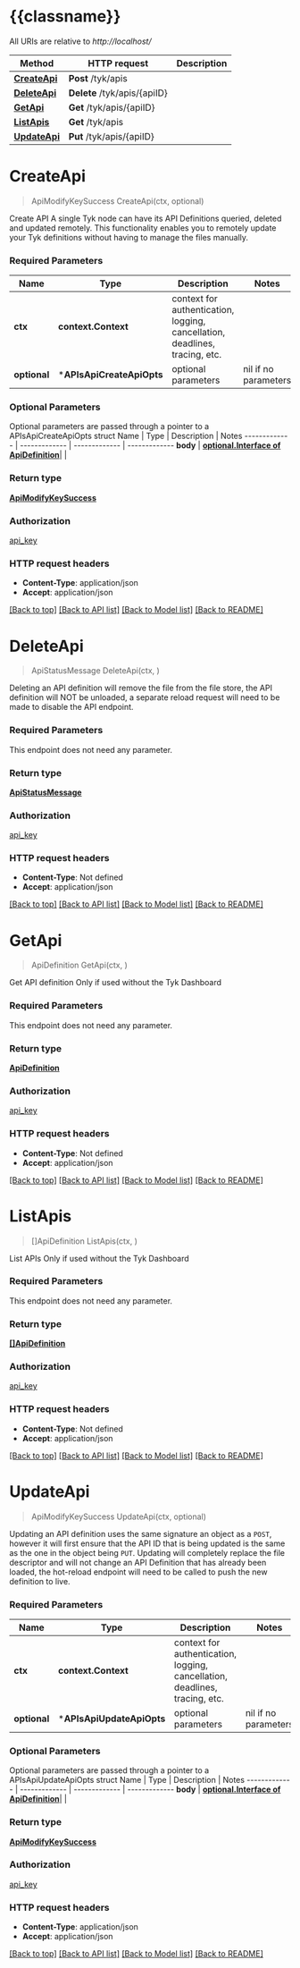 # {{classname}}

All URIs are relative to *http://localhost/*

Method | HTTP request | Description
------------- | ------------- | -------------
[**CreateApi**](APIsApi.md#CreateApi) | **Post** /tyk/apis | 
[**DeleteApi**](APIsApi.md#DeleteApi) | **Delete** /tyk/apis/{apiID} | 
[**GetApi**](APIsApi.md#GetApi) | **Get** /tyk/apis/{apiID} | 
[**ListApis**](APIsApi.md#ListApis) | **Get** /tyk/apis | 
[**UpdateApi**](APIsApi.md#UpdateApi) | **Put** /tyk/apis/{apiID} | 

# **CreateApi**
> ApiModifyKeySuccess CreateApi(ctx, optional)


Create API  A single Tyk node can have its API Definitions queried, deleted and updated remotely. This functionality enables you to remotely update your Tyk definitions without having to manage the files manually.

### Required Parameters

Name | Type | Description  | Notes
------------- | ------------- | ------------- | -------------
 **ctx** | **context.Context** | context for authentication, logging, cancellation, deadlines, tracing, etc.
 **optional** | ***APIsApiCreateApiOpts** | optional parameters | nil if no parameters

### Optional Parameters
Optional parameters are passed through a pointer to a APIsApiCreateApiOpts struct
Name | Type | Description  | Notes
------------- | ------------- | ------------- | -------------
 **body** | [**optional.Interface of ApiDefinition**](ApiDefinition.md)|  | 

### Return type

[**ApiModifyKeySuccess**](apiModifyKeySuccess.md)

### Authorization

[api_key](../README.md#api_key)

### HTTP request headers

 - **Content-Type**: application/json
 - **Accept**: application/json

[[Back to top]](#) [[Back to API list]](../README.md#documentation-for-api-endpoints) [[Back to Model list]](../README.md#documentation-for-models) [[Back to README]](../README.md)

# **DeleteApi**
> ApiStatusMessage DeleteApi(ctx, )


Deleting an API definition will remove the file from the file store, the API definition will NOT be unloaded, a separate reload request will need to be made to disable the API endpoint.

### Required Parameters
This endpoint does not need any parameter.

### Return type

[**ApiStatusMessage**](apiStatusMessage.md)

### Authorization

[api_key](../README.md#api_key)

### HTTP request headers

 - **Content-Type**: Not defined
 - **Accept**: application/json

[[Back to top]](#) [[Back to API list]](../README.md#documentation-for-api-endpoints) [[Back to Model list]](../README.md#documentation-for-models) [[Back to README]](../README.md)

# **GetApi**
> ApiDefinition GetApi(ctx, )


Get API definition Only if used without the Tyk Dashboard

### Required Parameters
This endpoint does not need any parameter.

### Return type

[**ApiDefinition**](APIDefinition.md)

### Authorization

[api_key](../README.md#api_key)

### HTTP request headers

 - **Content-Type**: Not defined
 - **Accept**: application/json

[[Back to top]](#) [[Back to API list]](../README.md#documentation-for-api-endpoints) [[Back to Model list]](../README.md#documentation-for-models) [[Back to README]](../README.md)

# **ListApis**
> []ApiDefinition ListApis(ctx, )


List APIs  Only if used without the Tyk Dashboard

### Required Parameters
This endpoint does not need any parameter.

### Return type

[**[]ApiDefinition**](APIDefinition.md)

### Authorization

[api_key](../README.md#api_key)

### HTTP request headers

 - **Content-Type**: Not defined
 - **Accept**: application/json

[[Back to top]](#) [[Back to API list]](../README.md#documentation-for-api-endpoints) [[Back to Model list]](../README.md#documentation-for-models) [[Back to README]](../README.md)

# **UpdateApi**
> ApiModifyKeySuccess UpdateApi(ctx, optional)


Updating an API definition uses the same signature an object as a `POST`, however it will first ensure that the API ID that is being updated is the same as the one in the object being `PUT`.   Updating will completely replace the file descriptor and will not change an API Definition that has already been loaded, the hot-reload endpoint will need to be called to push the new definition to live. 

### Required Parameters

Name | Type | Description  | Notes
------------- | ------------- | ------------- | -------------
 **ctx** | **context.Context** | context for authentication, logging, cancellation, deadlines, tracing, etc.
 **optional** | ***APIsApiUpdateApiOpts** | optional parameters | nil if no parameters

### Optional Parameters
Optional parameters are passed through a pointer to a APIsApiUpdateApiOpts struct
Name | Type | Description  | Notes
------------- | ------------- | ------------- | -------------
 **body** | [**optional.Interface of ApiDefinition**](ApiDefinition.md)|  | 

### Return type

[**ApiModifyKeySuccess**](apiModifyKeySuccess.md)

### Authorization

[api_key](../README.md#api_key)

### HTTP request headers

 - **Content-Type**: application/json
 - **Accept**: application/json

[[Back to top]](#) [[Back to API list]](../README.md#documentation-for-api-endpoints) [[Back to Model list]](../README.md#documentation-for-models) [[Back to README]](../README.md)

